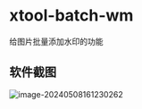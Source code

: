 # xtool-batch-wm
给图片批量添加水印的功能

## 软件截图

![image-20240508161230262](https://gitee.com/erhu02/images/raw/master/boke/20240508161232.png)

